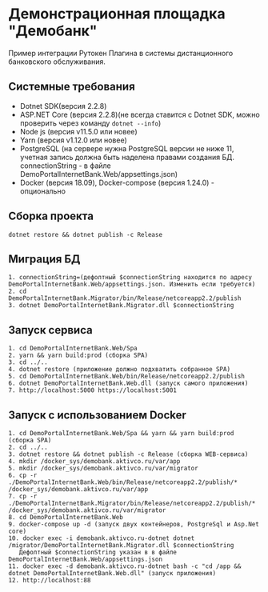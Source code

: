 # Демонстрационная площадка "Демобанк"

Пример интеграции Рутокен Плагина в системы дистанционного банковского обслуживания.


## Системные требования

- Dotnet SDK(версия 2.2.8)
- ASP.NET Core (версия 2.2.8)(не всегда ставится с Dotnet SDK, можно проверить через команду `dotnet --info`)
- Node js (версия v11.5.0 или новее)
- Yarn (версия v1.12.0 или новее)
- PostgreSQL (на сервере нужна PostgreSQL версии не ниже 11, учетная запись должна быть наделена правами создания БД. 
    connectionString - в файле DemoPortalInternetBank.Web/appsettings.json)
- Docker (версия 18.09), Docker-compose (версия 1.24.0) - опционально

## Сборка проекта
```
dotnet restore && dotnet publish -c Release
```

## Миграция БД
```
1. connectionString=(дефолтный $connectionString находится по адресу DemoPortalInternetBank.Web/appsettings.json. Изменить если требуется)
2. cd DemoPortalInternetBank.Migrator/bin/Release/netcoreapp2.2/publish
3. dotnet DemoPortalInternetBank.Migrator.dll $connectionString
```


## Запуск сервиса
```
1. cd DemoPortalInternetBank.Web/Spa
2. yarn && yarn build:prod (сборка SPA)
3. cd ../..
4. dotnet restore (приложение должно подхватить собранное SPA)
5. cd DemoPortalInternetBank.Web/bin/Release/netcoreapp2.2/publish
6. dotnet DemoPortalInternetBank.Web.dll (запуск самого приложения)
7. http://localhost:5000 https://localhost:5001
```

## Запуск с использованием Docker
```
1. cd DemoPortalInternetBank.Web/Spa && yarn && yarn build:prod (сборка SPA)
2. cd ../..
3. dotnet restore && dotnet publish -c Release (сборка WEB-сервиса)
4. mkdir /docker_sys/demobank.aktivco.ru/var/app
5. mkdir /docker_sys/demobank.aktivco.ru/var/migrator
6. cp -r ./DemoPortalInternetBank.Web/bin/Release/netcoreapp2.2/publish/* /docker_sys/demobank.aktivco.ru/var/app
7. cp -r ./DemoPortalInternetBank.Migrator/bin/Release/netcoreapp2.2/publish/* /docker_sys/demobank.aktivco.ru/var/migrator
8. cd DemoPortalInternetBank.Web
9. docker-compose up -d (запуск двух контейнеров, PostgreSql и Asp.Net core)
10. docker exec -i demobank.aktivco.ru-dotnet dotnet /migrator/DemoPortalInternetBank.Migrator.dll $connectionString
   Дефолтный $connectionString указан в в файле DemoPortalInternetBank.Web/appsettings.json
11. docker exec -d demobank.aktivco.ru-dotnet bash -c "cd /app && dotnet DemoPortalInternetBank.Web.dll" (запуск приложения)
12. http://localhost:88
```